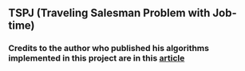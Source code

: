 ## TSPJ (Traveling Salesman Problem with Job-time)

### Credits to the author who published his algorithms implemented in this project are in this [article](https://github.com/Rahman2001/genetic_algo_project_tspj/blob/master/resource/makale.pdf)
